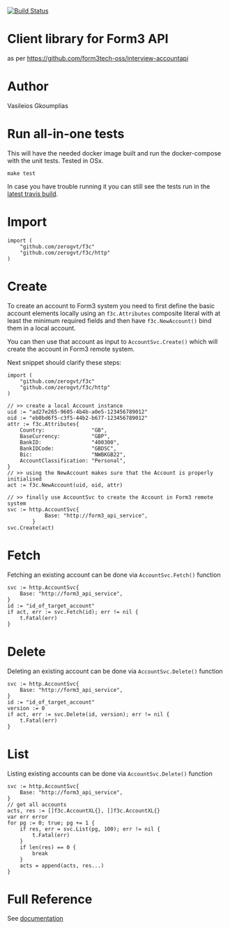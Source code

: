 [![Build Status](https://travis-ci.com/zerogvt/f3c.svg?token=zDwdCt1iLHUMB3eVQDMy&branch=main)](https://travis-ci.com/github/zerogvt/f3c)

# Client library for Form3 API
as per https://github.com/form3tech-oss/interview-accountapi

# Author
Vasileios Gkoumplias

# Run all-in-one tests
This will have the needed docker image built and run the docker-compose with the unit tests. Tested in OSx.

`make test`

In case you have trouble running it you can still see the tests run in the [latest travis build](https://travis-ci.com/github/zerogvt/f3c).


# Import
```
import (
    "github.com/zerogvt/f3c"
    "github.com/zerogvt/f3c/http"
)
```

# Create
To create an account to Form3 system you need to first define the basic account elements locally using an `f3c.Attributes` composite literal with at least the minimum required fields and then have `f3c.NewAccount()` bind them in a local account.

You can then use that account as input to `AccountSvc.Create()` which will create the account in Form3 remote system.

Next snippet should clarify these steps:
```
import (
    "github.com/zerogvt/f3c"
    "github.com/zerogvt/f3c/http"
)

// >> create a local Account instance
uid := "ad27e265-9605-4b4b-a0e5-123456789012"
oid := "eb0bd6f5-c3f5-44b2-b677-123456789012"
attr := f3c.Attributes{
    Country:               "GB",
    BaseCurrency:          "GBP",
    BankID:                "400300",
    BankIDCode:            "GBDSC",
    Bic:                   "NWBKGB22",
    AccountClassification: "Personal",
}
// >> using the NewAccount makes sure that the Account is properly initialised
act := f3c.NewAccount(uid, oid, attr)

// >> finally use AccountSvc to create the Account in Form3 remote system
svc := http.AccountSvc{
            Base: "http://form3_api_service",
        }
svc.Create(act)
```

# Fetch
Fetching an existing account can be done via `AccountSvc.Fetch()` function
```
svc := http.AccountSvc{
    Base: "http://form3_api_service",
}
id := "id_of_target_account"
if act, err := svc.Fetch(id); err != nil {
    t.Fatal(err)
}
```

# Delete
Deleting an existing account can be done via `AccountSvc.Delete()` function
```
svc := http.AccountSvc{
    Base: "http://form3_api_service",
}
id := "id_of_target_account"
version := 0
if act, err := svc.Delete(id, version); err != nil {
    t.Fatal(err)
}
```

# List
Listing existing accounts can be done via `AccountSvc.Delete()` function
```
svc := http.AccountSvc{
    Base: "http://form3_api_service",
}
// get all accounts
acts, res := []f3c.AccountXL{}, []f3c.AccountXL{}
var err error
for pg := 0; true; pg += 1 {
    if res, err = svc.List(pg, 100); err != nil {
        t.Fatal(err)
    }
    if len(res) == 0 {
        break
    }
    acts = append(acts, res...)
}
```

# Full Reference
See [documentation](./doc.md)